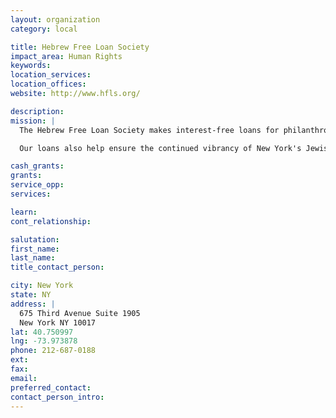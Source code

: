 ```yaml
---
layout: organization
category: local

title: Hebrew Free Loan Society
impact_area: Human Rights
keywords: 
location_services: 
location_offices: 
website: http://www.hfls.org/

description: 
mission: |
  The Hebrew Free Loan Society makes interest-free loans for philanthropic purposes throughout the New York metropolitan area. Our goal is to provide financial assistance that helps borrowers achieve and maintain economic self- sufficiency. We make loans on a nonsectarian basis where the availability of interest-free credit will make a significant difference in an individual's or family's life.

  Our loans also help ensure the continued vibrancy of New York's Jewish community by strengthening Jewish institutions and helping individuals meet the cost of participating in the community.

cash_grants: 
grants: 
service_opp: 
services: 

learn: 
cont_relationship: 

salutation: 
first_name: 
last_name: 
title_contact_person: 

city: New York
state: NY
address: |
  675 Third Avenue Suite 1905     
  New York NY 10017
lat: 40.750997
lng: -73.973878
phone: 212-687-0188
ext: 
fax: 
email: 
preferred_contact: 
contact_person_intro: 
---
```

